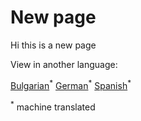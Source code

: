 # New page

Hi this is a new page
<!--- THIS IS A SUPER UNIQUE IDENTIFIER -->

View in another language:

 [Bulgarian](../bg/Hotmaps-data-set-method-of-data-collection)<sup>\*</sup> [German](../de/Hotmaps-data-set-method-of-data-collection)<sup>\*</sup> [Spanish](../es/Hotmaps-data-set-method-of-data-collection)<sup>\*</sup> 

<sup>\*</sup> machine translated
